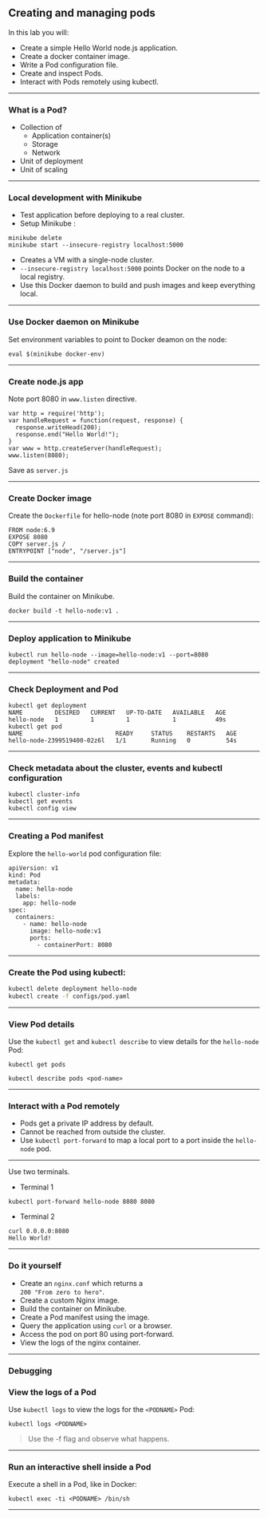 ## Creating and managing pods

In this lab you will:

* Create a simple Hello World node.js application.
* Create a docker container image.
* Write a Pod configuration file.
* Create and inspect Pods.
* Interact with Pods remotely using kubectl.

----

### What is a Pod?

* Collection of
  * Application container(s)
  * Storage
  * Network
* Unit of deployment
* Unit of scaling

----

### Local development with Minikube

* Test application before deploying to a real cluster.  
* Setup Minikube :

```
minikube delete
minikube start --insecure-registry localhost:5000
```
* Creates a VM with a single-node cluster.
* `--insecure-registry localhost:5000` points Docker on the node to a local registry.
* Use this Docker daemon to build and push images and keep everything local.

----

### Use Docker daemon on Minikube

Set environment variables to point to Docker deamon on the node:

```
eval $(minikube docker-env)
```

----

### Create node.js app
Note port 8080 in `www.listen` directive.
```
var http = require('http');
var handleRequest = function(request, response) {
  response.writeHead(200);
  response.end("Hello World!");
}
var www = http.createServer(handleRequest);
www.listen(8080);
```
Save as `server.js`

----

### Create Docker image

Create the `Dockerfile` for hello-node (note port 8080 in `EXPOSE` command):
```
FROM node:6.9
EXPOSE 8080
COPY server.js /
ENTRYPOINT ["node", "/server.js"]
```

----

### Build the container

Build the container on Minikube.

```
docker build -t hello-node:v1 .
```

----

### Deploy application to Minikube
```
kubectl run hello-node --image=hello-node:v1 --port=8080
deployment "hello-node" created
```

----

### Check Deployment and Pod

```
kubectl get deployment
NAME         DESIRED   CURRENT   UP-TO-DATE   AVAILABLE   AGE
hello-node   1         1         1            1           49s
kubectl get pod
NAME                          READY     STATUS    RESTARTS   AGE
hello-node-2399519400-02z6l   1/1       Running   0          54s
```

----

### Check metadata about the cluster, events and kubectl configuration

```
kubectl cluster-info
kubectl get events
kubectl config view
```

----

### Creating a Pod manifest

Explore the `hello-world` pod configuration file:

```
apiVersion: v1
kind: Pod
metadata:
  name: hello-node
  labels:
    app: hello-node
spec:
  containers:
    - name: hello-node
      image: hello-node:v1
      ports:
        - containerPort: 8080
```

----

### Create the Pod using kubectl:

```bash
kubectl delete deployment hello-node
kubectl create -f configs/pod.yaml
```

----

### View Pod details

Use the `kubectl get` and `kubectl describe` to view details for the `hello-node` Pod:

```
kubectl get pods
```

```
kubectl describe pods <pod-name>
```

----

### Interact with a Pod remotely

* Pods get a private IP address by default.
* Cannot be reached from outside the cluster.
* Use `kubectl port-forward` to map a local port to a port inside the `hello-node` pod.



----

Use two terminals.

* Terminal 1

```
kubectl port-forward hello-node 8080 8080
```

* Terminal 2

```
curl 0.0.0.0:8080
Hello World!
```

----

### Do it yourself
* Create an `nginx.conf` which returns a  
`200 "From zero to hero"`.
* Create a custom Nginx image.
* Build the container on Minikube.
* Create a Pod manifest using the image.
* Query the application using `curl` or a browser.
* Access the pod on port 80 using port-forward.
* View the logs of the nginx container.

----

### Debugging

### View the logs of a Pod

Use `kubectl logs` to view the logs for the `<PODNAME>` Pod:

```
kubectl logs <PODNAME>
```

> Use the -f flag and observe what happens.

----

### Run an interactive shell inside a Pod

Execute a shell in a Pod, like in Docker:

```
kubectl exec -ti <PODNAME> /bin/sh
```

----
